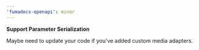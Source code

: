 ```yaml
---
'fumadocs-openapi': minor
---
```


**Support Parameter Serialization**

Maybe need to update your code if you've added custom media adapters.
